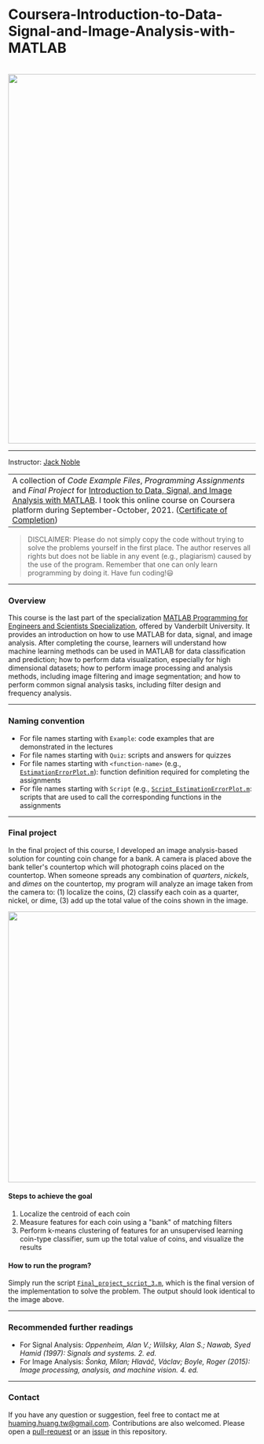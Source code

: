 Coursera-Introduction-to-Data-Signal-and-Image-Analysis-with-MATLAB
===================================================================

<p align="center">
  <br>
  <a href="https://www.coursera.org/account/accomplishments/specialization/certificate/C6WLL6S9ETED"><img src="https://user-images.githubusercontent.com/43208378/138588622-b638d120-819b-4af5-b470-625ecb7d04fe.png" width=750></a>
  <br>
</p>

---

Instructor: [Jack Noble](https://www.coursera.org/instructor/jacknoble)

<table>
<tr>
<td>
A collection of <i>Code Example Files</i>, <i>Programming Assignments</i> and <i>Final Project</i> for <a href="https://www.coursera.org/learn/matlab-image-processing">Introduction to Data, Signal, and Image Analysis with MATLAB</a>.
I took this online course on Coursera platform during September-October, 2021. (<a href="https://www.coursera.org/account/accomplishments/certificate/EAAHRSKXQR7A">Certificate of Completion</a>)
</td>
</tr>
</table>

> DISCLAIMER: Please do not simply copy the code without trying to solve the problems yourself in the first place. The author reserves all rights but does not be liable in any event (e.g., plagiarism) caused by the use of the program. Remember that one can only learn programming by doing it. Have fun coding!😃

---

### Overview
This course is the last part of the specialization [MATLAB Programming for Engineers and Scientists Specialization](https://www.coursera.org/specializations/matlab-programming-engineers-scientists), offered by Vanderbilt University.
It provides an introduction on how to use MATLAB for data, signal, and image analysis. After completing the course, learners will understand how machine learning methods can be used in MATLAB for data classification and prediction; 
how to perform data visualization, especially for high dimensional datasets; how to perform image processing and analysis methods, including image filtering and image segmentation; 
and how to perform common signal analysis tasks, including filter design and frequency analysis.

---

### Naming convention

- For file names starting with `Example`: code examples that are demonstrated in the lectures
- For file names starting with `Quiz`: scripts and answers for quizzes
- For file names starting with `<function-name>` (e.g., [`EstimationErrorPlot.m`](./1-Data_Analysis/6-Data_Prediction/EstimationErrorPlot.m)): function definition required for completing the assignments
- For file names starting with `Script` (e.g., [`Script_EstimationErrorPlot.m`](./1-Data_Analysis/6-Data_Prediction/Script_EstimationErrorPlot.m): scripts that are used to call the corresponding functions in the assignments

---

### Final project

In the final project of this course, I developed an image analysis-based solution for counting coin change for a bank.
A camera is placed above the bank teller's countertop which will photograph coins placed on the countertop.
When someone spreads any combination of *quarters*, *nickels*, and *dimes* on the countertop, my program will analyze an image taken from the camera to:
(1) localize the coins, (2) classify each coin as a quarter, nickel, or dime, (3) add up the total value of the coins shown in the image.

<p align="center">
  <img width="550" src="https://user-images.githubusercontent.com/43208378/138589111-2280989e-2db0-4267-9620-12e43ab7b4db.png">
</p>

#### Steps to achieve the goal

1. Localize the centroid of each coin 
2. Measure features for each coin using a "bank" of matching filters 
3. Perform k-means clustering of features for an unsupervised learning coin-type classifier, sum up the total value of coins, and visualize the results

#### How to run the program?
Simply run the script [`Final_project_script_3.m`](./Final_Project/Final_project_script_3.m), which is the final version of the implementation to solve the problem. The output should look identical to the image above. 

---

### Recommended further readings
- For Signal Analysis: *Oppenheim, Alan V.; Willsky, Alan S.; Nawab, Syed Hamid (1997): Signals and systems. 2. ed.*
- For Image Analysis: *Šonka, Milan; Hlaváč, Václav; Boyle, Roger (2015): Image processing, analysis, and machine vision. 4. ed.*

---

### Contact
If you have any question or suggestion, feel free to contact me at huaming.huang.tw@gmail.com. Contributions are also welcomed. Please open a [pull-request](https://github.com/hmhuang0501/Coursera-Introduction-to-Data-Signal-and-Image-Analysis-with-MATLAB/compare) or an [issue](https://github.com/hmhuang0501/Coursera-Introduction-to-Data-Signal-and-Image-Analysis-with-MATLAB/issues/new) in this repository. 
